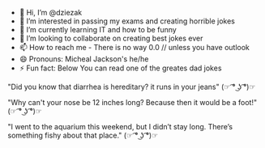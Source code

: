 - 👋 Hi, I’m @dziezak
- 👀 I’m interested in passing my exams and creating horrible jokes
- 🌱 I’m currently learning IT and how to be funny 
- 💞️ I’m looking to collaborate on creating best jokes ever 
- 📫 How to reach me - There is no way 0.0 // unless you have outlook
- 😄 Pronouns: Micheal Jackson's he/he
- ⚡ Fun fact: Below You can read one of the greates dad jokes
  
"Did you know that diarrhea is hereditary?
it runs in your jeans" (☞ ͡° ͜ʖ ͡°)☞

"Why can't your nose be 12 inches long?
Because then it would be a foot!" (☞ ͡° ͜ʖ ͡°)☞

"I went to the aquarium this weekend, but I didn’t stay long. 
There’s something fishy about that place." (☞ ͡° ͜ʖ ͡°)☞

<!---
dziezak/dziezak is a ✨ special ✨ repository because its `README.md` (this file) appears on your GitHub profile.
You can click the Preview link to take a look at your changes.
--->
